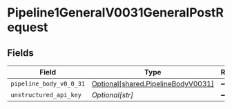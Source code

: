 # Pipeline1GeneralV0031GeneralPostRequest


## Fields

| Field                                                                              | Type                                                                               | Required                                                                           | Description                                                                        |
| ---------------------------------------------------------------------------------- | ---------------------------------------------------------------------------------- | ---------------------------------------------------------------------------------- | ---------------------------------------------------------------------------------- |
| `pipeline_body_v0_0_31`                                                            | [Optional[shared.PipelineBodyV0031]](undefined/models/shared/pipelinebodyv0031.md) | :heavy_minus_sign:                                                                 | N/A                                                                                |
| `unstructured_api_key`                                                             | *Optional[str]*                                                                    | :heavy_minus_sign:                                                                 | N/A                                                                                |